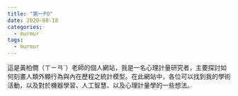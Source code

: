```yaml
---
title: "第一PO"
date: 2020-08-18
categories:
  - murmur
tags:
  - murmur
---
```


這是黃柏僩（ㄒㄧㄢˋ）老師的個人網站，我是一名心理計量研究者，主要探討如何刻畫人類外顯行為與內在歷程之統計模型。在此網站中，各位可以找到我的學術活動，以及對於機器學習、人工智慧、以及心理計量學的一些想法。